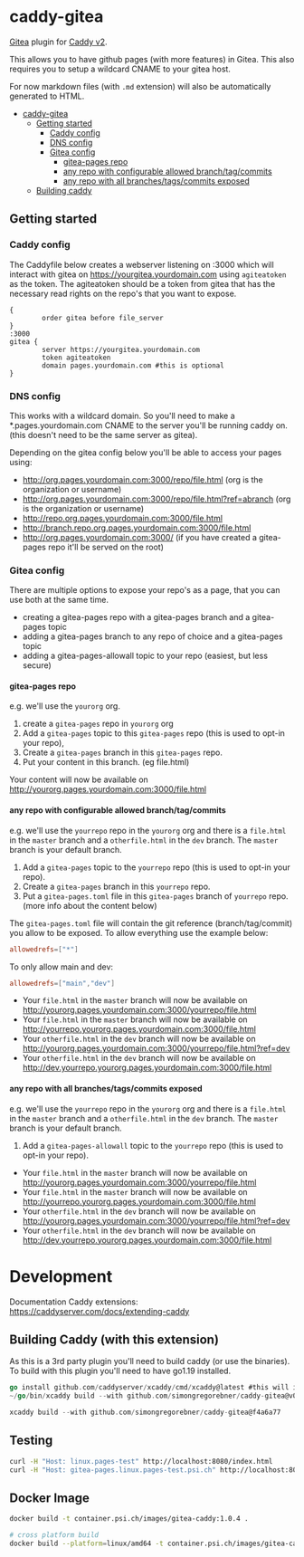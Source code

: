 # caddy-gitea

[Gitea](https://gitea.io) plugin for [Caddy v2](https://github.com/caddyserver/caddy).

This allows you to have github pages (with more features) in Gitea.
This also requires you to setup a wildcard CNAME to your gitea host.

For now markdown files (with `.md` extension) will also be automatically generated to HTML.

<!-- TOC -->

- [caddy-gitea](#caddy-gitea)
    - [Getting started](#getting-started)
        - [Caddy config](#caddy-config)
        - [DNS config](#dns-config)
        - [Gitea config](#gitea-config)
            - [gitea-pages repo](#gitea-pages-repo)
            - [any repo with configurable allowed branch/tag/commits](#any-repo-with-configurable-allowed-branchtagcommits)
            - [any repo with all branches/tags/commits exposed](#any-repo-with-all-branchestagscommits-exposed)
    - [Building caddy](#building-caddy)

<!-- /TOC -->

## Getting started

### Caddy config

The Caddyfile below creates a webserver listening on :3000 which will interact with gitea on <https://yourgitea.yourdomain.com> using `agiteatoken` as the token.
The agiteatoken should be a token from gitea that has the necessary read rights on the repo's that you want to expose.

```Caddyfile
{
        order gitea before file_server
}
:3000
gitea {
        server https://yourgitea.yourdomain.com
        token agiteatoken
        domain pages.yourdomain.com #this is optional
}
```

### DNS config

This works with a wildcard domain. So you'll need to make a *.pages.yourdomain.com CNAME to the server you'll be running caddy on.
(this doesn't need to be the same server as gitea).

Depending on the gitea config below you'll be able to access your pages using:

- <http://org.pages.yourdomain.com:3000/repo/file.html> (org is the organization or username)
- <http://org.pages.yourdomain.com:3000/repo/file.html?ref=abranch> (org is the organization or username)
- <http://repo.org.pages.yourdomain.com:3000/file.html>
- <http://branch.repo.org.pages.yourdomain.com:3000/file.html>
- <http://org.pages.yourdomain.com:3000/> (if you have created a gitea-pages repo it'll be served on the root)

### Gitea config

There are multiple options to expose your repo's as a page, that you can use both at the same time.

- creating a gitea-pages repo with a gitea-pages branch and a gitea-pages topic
- adding a gitea-pages branch to any repo of choice and a gitea-pages topic
- adding a gitea-pages-allowall topic to your repo (easiest, but less secure)

#### gitea-pages repo

e.g. we'll use the `yourorg` org.

1. create a `gitea-pages` repo in `yourorg` org
2. Add a `gitea-pages` topic to this `gitea-pages` repo (this is used to opt-in your repo),
3. Create a `gitea-pages` branch in this `gitea-pages` repo.
4. Put your content in this branch. (eg file.html)

Your content will now be available on <http://yourorg.pages.yourdomain.com:3000/file.html>

#### any repo with configurable allowed branch/tag/commits

e.g. we'll use the `yourrepo` repo in the `yourorg` org and there is a `file.html` in the `master` branch and a `otherfile.html` in the `dev` branch. The `master` branch is your default branch.

1. Add a `gitea-pages` topic to the `yourrepo` repo (this is used to opt-in your repo).
2. Create a `gitea-pages` branch in this `yourrepo` repo.
3. Put a `gitea-pages.toml` file in this `gitea-pages` branch of `yourrepo` repo. (more info about the content below)

The `gitea-pages.toml` file will contain the git reference (branch/tag/commit) you allow to be exposed.
To allow everything use the example below:

```toml
allowedrefs=["*"]
```

To only allow main and dev:

```toml
allowedrefs=["main","dev"]
```

- Your `file.html` in the `master` branch will now be available on <http://yourorg.pages.yourdomain.com:3000/yourrepo/file.html>
- Your `file.html` in the `master` branch will now be available on <http://yourrepo.yourorg.pages.yourdomain.com:3000/file.html>
- Your `otherfile.html` in the `dev` branch will now be available on <http://yourorg.pages.yourdomain.com:3000/yourrepo/file.html?ref=dev>
- Your `otherfile.html` in the `dev` branch will now be available on <http://dev.yourrepo.yourorg.pages.yourdomain.com:3000/file.html>

#### any repo with all branches/tags/commits exposed

e.g. we'll use the `yourrepo` repo in the `yourorg` org and there is a `file.html` in the `master` branch and a `otherfile.html` in the `dev` branch. The `master` branch is your default branch.

1. Add a `gitea-pages-allowall` topic to the `yourrepo` repo (this is used to opt-in your repo).

- Your `file.html` in the `master` branch will now be available on <http://yourorg.pages.yourdomain.com:3000/yourrepo/file.html>
- Your `file.html` in the `master` branch will now be available on <http://yourrepo.yourorg.pages.yourdomain.com:3000/file.html>
- Your `otherfile.html` in the `dev` branch will now be available on <http://yourorg.pages.yourdomain.com:3000/yourrepo/file.html?ref=dev>
- Your `otherfile.html` in the `dev` branch will now be available on <http://dev.yourrepo.yourorg.pages.yourdomain.com:3000/file.html>

# Development

Documentation Caddy extensions: https://caddyserver.com/docs/extending-caddy

## Building Caddy (with this extension)

As this is a 3rd party plugin you'll need to build caddy (or use the binaries).
To build with this plugin you'll need to have go1.19 installed.

```go
go install github.com/caddyserver/xcaddy/cmd/xcaddy@latest #this will install xcaddy in ~/go/bin
~/go/bin/xcaddy build --with github.com/simongregorebner/caddy-gitea@v0.0.4

xcaddy build --with github.com/simongregorebner/caddy-gitea@f4a6a77
```

## Testing
```bash
curl -H "Host: linux.pages-test" http://localhost:8080/index.html 
curl -H "Host: gitea-pages.linux.pages-test.psi.ch" http://localhost:8080/
```

## Docker Image
```bash
docker build -t container.psi.ch/images/gitea-caddy:1.0.4 .

# cross platform build
docker build --platform=linux/amd64 -t container.psi.ch/images/gitea-caddy:1.0.4 .
```